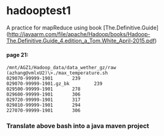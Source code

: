 # hadooptest1

A practice for mapReduce using book [The.Definitive.Guide] (http://javaarm.com/file/apache/Hadoop/books/Hadoop-The.Definitive.Guide_4.edition_a_Tom.White_April-2015.pdf)

#### page 21:

```
/mnt/AGZ1/Hadoop_data/data_wether_gz/raw
(azhang@vmlxU2)\>./max_temperature.sh
029070-99999-1901       239
029070-99999-1901.gz_bk         239
029500-99999-1901       278
029600-99999-1901       306
029720-99999-1901       317
029810-99999-1901       294
227070-99999-1901       306
```

### Translate above bash into a java maven project



